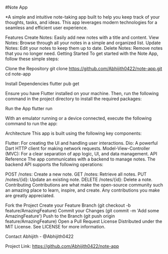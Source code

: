 #Note App

*A simple and intuitive note-taking app built to help you keep track of your thoughts, tasks, and ideas. This app leverages modern technologies for a seamless and efficient user experience.

Features
Create Notes: Easily add new notes with a title and content.
View Notes: Browse through all your notes in a simple and organized list.
Update Notes: Edit your notes to keep them up to date.
Delete Notes: Remove notes that you no longer need.
Getting Started
To get started with the Note App, follow these simple steps:

Clone the Repository
git clone https://github.com/Abhijith0422/note-app.git
cd note-app

Install Dependencies
flutter pub get

Ensure you have Flutter installed on your machine. Then, run the following command in the project directory to install the required packages:

Run the App
flutter run

With an emulator running or a device connected, execute the following command to run the app:

Architecture
This app is built using the following key components:

Flutter: For creating the UI and handling user interactions.
Dio: A powerful Dart HTTP client for making network requests.
Model-View-Controller (MVC): For a clear separation of app logic, UI, and data management.
API Reference
The app communicates with a backend to manage notes. The backend API supports the following operations:

POST /notes: Create a new note.
GET /notes: Retrieve all notes.
PUT /notes/{id}: Update an existing note.
DELETE /notes/{id}: Delete a note.
Contributing
Contributions are what make the open-source community such an amazing place to learn, inspire, and create. Any contributions you make are greatly appreciated.

Fork the Project
Create your Feature Branch (git checkout -b feature/AmazingFeature)
Commit your Changes (git commit -m 'Add some AmazingFeature')
Push to the Branch (git push origin feature/AmazingFeature)
Open a Pull Request
License
Distributed under the MIT License. See LICENSE for more information.

Contact
Abhijith - @Abhijith0422

Project Link: https://github.com/Abhijith0422/note-app
